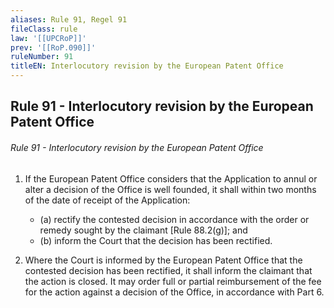 ```yaml
---
aliases: Rule 91, Regel 91
fileClass: rule
law: '[[UPCRoP]]'
prev: '[[RoP.090]]'
ruleNumber: 91
titleEN: Interlocutory revision by the European Patent Office
---
```


## Rule 91 - Interlocutory revision by the European Patent Office

###### Rule 91 - Interlocutory revision by the European Patent Office  
1. If the European Patent Office considers that the Application to annul or alter a decision of the Office is well founded, it shall within two months of the date of receipt of the Application: 
	- (a) rectify the contested decision in accordance with the order or remedy sought by the claimant [Rule 88.2(g)]; and   
	- (b) inform the Court that the decision has been rectified.  

2. Where the Court is informed by the European Patent Office that the contested decision has been rectified, it shall inform the claimant that the action is closed. It may order full or partial reimbursement of the fee for the action against a decision of the Office, in accordance with Part 6.